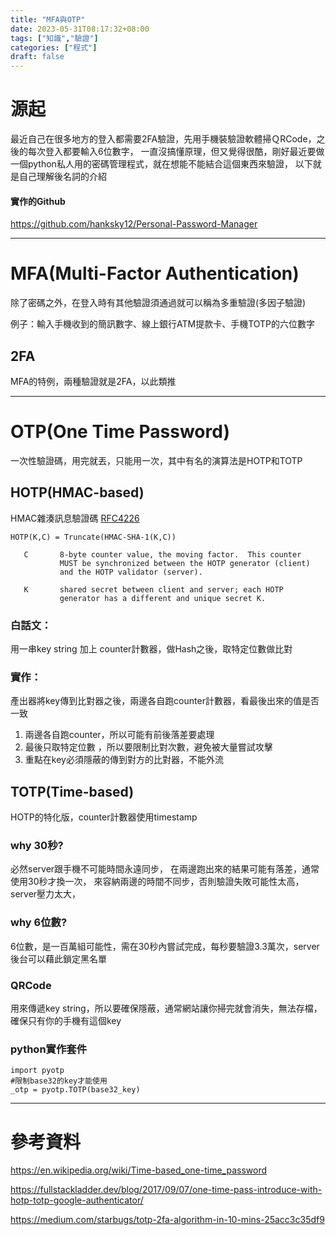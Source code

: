 ```yaml
---
title: "MFA與OTP"
date: 2023-05-31T08:17:32+08:00
tags: ["知識","驗證"]
categories: ["程式"]
draft: false
---
```




# 源起
最近自己在很多地方的登入都需要2FA驗證，先用手機裝驗證軟體掃ＱRCode，之後的每次登入都要輸入6位數字，
一直沒搞懂原理，但又覺得很酷，剛好最近要做一個python私人用的密碼管理程式，就在想能不能結合這個東西來驗證，
以下就是自己理解後名詞的介紹

#### 實作的Github
https://github.com/hanksky12/Personal-Password-Manager

---
# MFA(Multi-Factor Authentication)
除了密碼之外，在登入時有其他驗證須通過就可以稱為多重驗證(多因子驗證)

例子：輸入手機收到的簡訊數字、線上銀行ATM提款卡、手機TOTP的六位數字


## 2FA
MFA的特例，兩種驗證就是2FA，以此類推

---

# OTP(One Time Password)
一次性驗證碼，用完就丟，只能用一次，其中有名的演算法是HOTP和TOTP


## HOTP(HMAC-based)
HMAC雜湊訊息驗證碼
[RFC4226](https://datatracker.ietf.org/doc/html/rfc4226#page-5)
```
HOTP(K,C) = Truncate(HMAC-SHA-1(K,C))

   C       8-byte counter value, the moving factor.  This counter
           MUST be synchronized between the HOTP generator (client)
           and the HOTP validator (server).

   K       shared secret between client and server; each HOTP
           generator has a different and unique secret K.
```
### 白話文：
用一串key string 加上 counter計數器，做Hash之後，取特定位數做比對

### 實作：
產出器將key傳到比對器之後，兩邊各自跑counter計數器，看最後出來的值是否一致
1. 兩邊各自跑counter，所以可能有前後落差要處理
2. 最後只取特定位數 ，所以要限制比對次數，避免被大量嘗試攻擊 
3. 重點在key必須隱蔽的傳到對方的比對器，不能外流

## TOTP(Time-based)
HOTP的特化版，counter計數器使用timestamp

### why 30秒?
必然server跟手機不可能時間永遠同步， 在兩邊跑出來的結果可能有落差，通常使用30秒才換一次，
來容納兩邊的時間不同步，否則驗證失敗可能性太高，server壓力太大，

### why 6位數?
6位數，是一百萬組可能性，需在30秒內嘗試完成，每秒要驗證3.3萬次，server後台可以藉此鎖定黑名單

### QRCode
用來傳遞key string，所以要確保隱蔽，通常網站讓你掃完就會消失，無法存檔，確保只有你的手機有這個key

### python實作套件

```
import pyotp  
#限制base32的key才能使用
_otp = pyotp.TOTP(base32_key)
```
---


# 參考資料
https://en.wikipedia.org/wiki/Time-based_one-time_password

https://fullstackladder.dev/blog/2017/09/07/one-time-pass-introduce-with-hotp-totp-google-authenticator/

https://medium.com/starbugs/totp-2fa-algorithm-in-10-mins-25acc3c35df9